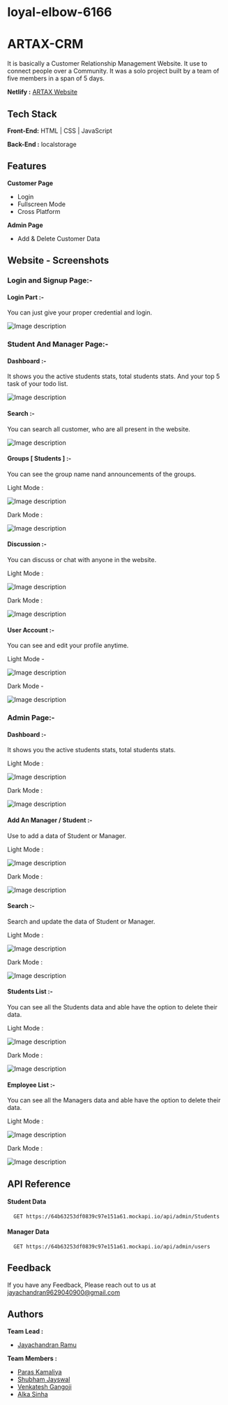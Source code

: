 # loyal-elbow-6166






# ARTAX-CRM
It is basically a Customer Relationship Management Website. It use to connect people over a  Community. It was a solo project built by a team of five members in a span of 5 days.

**Netlify :**  [ARTAX Website](https://connect-lms01.netlify.app/)
## Tech Stack

**Front-End:** HTML | CSS | JavaScript

**Back-End :** localstorage 


## Features

**Customer Page**
- Login 
- Fullscreen Mode
- Cross Platform

**Admin Page**
- Add & Delete Customer Data



## Website - Screenshots

### Login and Signup Page:-

#### Login Part :-

You can just give your proper credential and login.

![Image description](https://dev-to-uploads.s3.amazonaws.com/uploads/articles/fig80ob0908cl5ezwt24.png)


### Student And Manager Page:-

#### Dashboard :-
It shows you the active students stats, total students stats. And your top 5 task of your todo list.


![Image description](https://dev-to-uploads.s3.amazonaws.com/uploads/articles/zcf91ien48nbon0p0m18.png)



#### Search :-
You can search all customer, who are all present in the website.


![Image description](https://dev-to-uploads.s3.amazonaws.com/uploads/articles/4cbigwlmrw8sby9cjawh.png)



#### Groups [ Students ] :-
You can see the group name nand announcements of the groups.

Light Mode :

![Image description](https://dev-to-uploads.s3.amazonaws.com/uploads/articles/8tqzt5zgt8oniww40wld.png)

Dark Mode :

![Image description](https://dev-to-uploads.s3.amazonaws.com/uploads/articles/51etlfeei4wxddxtd6jy.png)

#### Discussion :-
You can discuss or chat with anyone in the website.

Light Mode :

![Image description](https://dev-to-uploads.s3.amazonaws.com/uploads/articles/jx2lqpxnugwz7cx9fgnv.png)

Dark Mode :

![Image description](https://dev-to-uploads.s3.amazonaws.com/uploads/articles/maf3iwj91tlimjiatfiq.png)

#### User Account  :-
You can see and edit your profile anytime.

Light Mode - 

![Image description](https://dev-to-uploads.s3.amazonaws.com/uploads/articles/p8mu2cc43dgdtb3wa75r.png)

Dark Mode - 

![Image description](https://dev-to-uploads.s3.amazonaws.com/uploads/articles/8c0s1p4v24rl0qzvz7uf.png)

### Admin Page:-

#### Dashboard :-
It shows you the active students stats, total students stats. 

Light Mode :

![Image description](https://dev-to-uploads.s3.amazonaws.com/uploads/articles/9r309sf4umlc5t8dr95i.png)

Dark Mode :

![Image description](https://dev-to-uploads.s3.amazonaws.com/uploads/articles/p9fjbews8m5bm4jdinif.png)

#### Add An Manager / Student :-
Use to add a data of Student or Manager. 

Light Mode :

![Image description](https://dev-to-uploads.s3.amazonaws.com/uploads/articles/s8nf60m72bnb85b6auvj.png)

Dark Mode :

![Image description](https://dev-to-uploads.s3.amazonaws.com/uploads/articles/apet1w5c912tpg95ku6h.png)

#### Search :-
Search and update the data of Student or Manager. 

Light Mode :

![Image description](https://dev-to-uploads.s3.amazonaws.com/uploads/articles/vigv04c9b0n3kkvt8sy2.png)

Dark Mode :

![Image description](https://dev-to-uploads.s3.amazonaws.com/uploads/articles/gbf9kv0mg1f51jan2rxg.png)

#### Students List :-
You can see all the Students data and able have the option to delete their data.

Light Mode :

![Image description](https://dev-to-uploads.s3.amazonaws.com/uploads/articles/qxzc75bjmeaxjx5wubj4.png)

Dark Mode :

![Image description](https://dev-to-uploads.s3.amazonaws.com/uploads/articles/k37reaa32ytpiy8tsy5f.png)

#### Employee List :-
You can see all the Managers data and able have the option to delete their data.

Light Mode :

![Image description](https://dev-to-uploads.s3.amazonaws.com/uploads/articles/8pyz1nyz843faqc150g2.png)

Dark Mode :

![Image description](https://dev-to-uploads.s3.amazonaws.com/uploads/articles/1c97t8kh951oluq41p8s.png)









## API Reference

#### Student Data

```http
  GET https://64b63253df0839c97e151a61.mockapi.io/api/admin/Students
```

#### Manager Data

```http
  GET https://64b63253df0839c97e151a61.mockapi.io/api/admin/users
```





## Feedback

If you have any Feedback, Please reach out to us at jayachandran9629040900@gmail.com


## Authors

**Team Lead :**
- [Jayachandran Ramu](https://github.com/JayachandranRamu)

**Team Members :**
- [Paras Kamaliya](https://github.com/paraskamaliya)
- [Shubham Jayswal](https://github.com/shubham-masai)
- [Venkatesh Gangoji](https://github.com/Venky8073)
- [Alka Sinha](https://github.com/AlkaSinha5)


